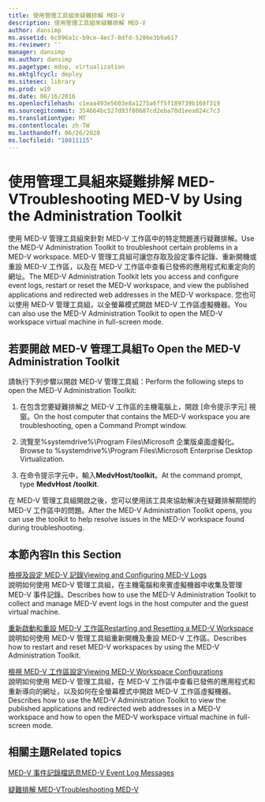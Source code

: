 ```yaml
---
title: 使用管理工具組來疑難排解 MED-V
description: 使用管理工具組來疑難排解 MED-V
author: dansimp
ms.assetid: 6c096a1c-b9ce-4ec7-8dfd-5286e3b9a617
ms.reviewer: ''
manager: dansimp
ms.author: dansimp
ms.pagetype: mdop, virtualization
ms.mktglfcycl: deploy
ms.sitesec: library
ms.prod: w10
ms.date: 06/16/2016
ms.openlocfilehash: c1eaa493e5603e8a1275a6ff5f189739b168f319
ms.sourcegitcommit: 354664bc527d93f80687cd2eba70d1eea024c7c3
ms.translationtype: MT
ms.contentlocale: zh-TW
ms.lasthandoff: 06/26/2020
ms.locfileid: "10811115"
---
```

# <span data-ttu-id="9a8b1-103">使用管理工具組來疑難排解 MED-V</span><span class="sxs-lookup"><span data-stu-id="9a8b1-103">Troubleshooting MED-V by Using the Administration Toolkit</span></span>


<span data-ttu-id="9a8b1-104">使用 MED-V 管理工具組來針對 MED-V 工作區中的特定問題進行疑難排解。</span><span class="sxs-lookup"><span data-stu-id="9a8b1-104">Use the MED-V Administration Toolkit to troubleshoot certain problems in a MED-V workspace.</span></span> <span data-ttu-id="9a8b1-105">MED-V 管理工具組可讓您存取及設定事件記錄、重新開機或重設 MED-V 工作區，以及在 MED-V 工作區中查看已發佈的應用程式和重定向的網址。</span><span class="sxs-lookup"><span data-stu-id="9a8b1-105">The MED-V Administration Toolkit lets you access and configure event logs, restart or reset the MED-V workspace, and view the published applications and redirected web addresses in the MED-V workspace.</span></span> <span data-ttu-id="9a8b1-106">您也可以使用 MED-V 管理工具組，以全螢幕模式開啟 MED-V 工作區虛擬機器。</span><span class="sxs-lookup"><span data-stu-id="9a8b1-106">You can also use the MED-V Administration Toolkit to open the MED-V workspace virtual machine in full-screen mode.</span></span>

## <span data-ttu-id="9a8b1-107">若要開啟 MED-V 管理工具組</span><span class="sxs-lookup"><span data-stu-id="9a8b1-107">To Open the MED-V Administration Toolkit</span></span>


<span data-ttu-id="9a8b1-108">請執行下列步驟以開啟 MED-V 管理工具組：</span><span class="sxs-lookup"><span data-stu-id="9a8b1-108">Perform the following steps to open the MED-V Administration Toolkit:</span></span>

1.  <span data-ttu-id="9a8b1-109">在包含您要疑難排解之 MED-V 工作區的主機電腦上，開啟 [命令提示字元] 視窗。</span><span class="sxs-lookup"><span data-stu-id="9a8b1-109">On the host computer that contains the MED-V workspace you are troubleshooting, open a Command Prompt window.</span></span>

2.  <span data-ttu-id="9a8b1-110">流覽至%systemdrive%\\Program Files\\Microsoft 企業版桌面虛擬化。</span><span class="sxs-lookup"><span data-stu-id="9a8b1-110">Browse to %systemdrive%\\Program Files\\Microsoft Enterprise Desktop Virtualization.</span></span>

3.  <span data-ttu-id="9a8b1-111">在命令提示字元中，輸入**MedvHost/toolkit**。</span><span class="sxs-lookup"><span data-stu-id="9a8b1-111">At the command prompt, type **MedvHost /toolkit**.</span></span>

<span data-ttu-id="9a8b1-112">在 MED-V 管理工具組開啟之後，您可以使用該工具來協助解決在疑難排解期間的 MED-V 工作區中的問題。</span><span class="sxs-lookup"><span data-stu-id="9a8b1-112">After the MED-V Administration Toolkit opens, you can use the toolkit to help resolve issues in the MED-V workspace found during troubleshooting.</span></span>

## <span data-ttu-id="9a8b1-113">本節內容</span><span class="sxs-lookup"><span data-stu-id="9a8b1-113">In this Section</span></span>


<a href="" id="viewing-and-configuring-med-v-logs"></a>[<span data-ttu-id="9a8b1-114">檢視及設定 MED-V 記錄</span><span class="sxs-lookup"><span data-stu-id="9a8b1-114">Viewing and Configuring MED-V Logs</span></span>](viewing-and-configuring-med-v-logs.md)  
<span data-ttu-id="9a8b1-115">說明如何使用 MED-V 管理工具組，在主機電腦和來賓虛擬機器中收集及管理 MED-V 事件記錄。</span><span class="sxs-lookup"><span data-stu-id="9a8b1-115">Describes how to use the MED-V Administration Toolkit to collect and manage MED-V event logs in the host computer and the guest virtual machine.</span></span>

<a href="" id="restarting-and-resetting-a-med-v-workspace"></a>[<span data-ttu-id="9a8b1-116">重新啟動和重設 MED-V 工作區</span><span class="sxs-lookup"><span data-stu-id="9a8b1-116">Restarting and Resetting a MED-V Workspace</span></span>](restarting-and-resetting-a-med-v-workspace.md)  
<span data-ttu-id="9a8b1-117">說明如何使用 MED-V 管理工具組重新開機及重設 MED-V 工作區。</span><span class="sxs-lookup"><span data-stu-id="9a8b1-117">Describes how to restart and reset MED-V workspaces by using the MED-V Administration Toolkit.</span></span>

<a href="" id="viewing-med-v-workspace-configurations"></a>[<span data-ttu-id="9a8b1-118">檢視 MED-V 工作區設定</span><span class="sxs-lookup"><span data-stu-id="9a8b1-118">Viewing MED-V Workspace Configurations</span></span>](viewing-med-v-workspace-configurations.md)  
<span data-ttu-id="9a8b1-119">說明如何使用 MED-V 管理工具組，在 MED-V 工作區中查看已發佈的應用程式和重新導向的網址，以及如何在全螢幕模式中開啟 MED-V 工作區虛擬機器。</span><span class="sxs-lookup"><span data-stu-id="9a8b1-119">Describes how to use the MED-V Administration Toolkit to view the published applications and redirected web addresses in a MED-V workspace and how to open the MED-V workspace virtual machine in full-screen mode.</span></span>

## <span data-ttu-id="9a8b1-120">相關主題</span><span class="sxs-lookup"><span data-stu-id="9a8b1-120">Related topics</span></span>


[<span data-ttu-id="9a8b1-121">MED-V 事件記錄檔訊息</span><span class="sxs-lookup"><span data-stu-id="9a8b1-121">MED-V Event Log Messages</span></span>](med-v-event-log-messages.md)

[<span data-ttu-id="9a8b1-122">疑難排解 MED-V</span><span class="sxs-lookup"><span data-stu-id="9a8b1-122">Troubleshooting MED-V</span></span>](troubleshooting-med-vmedv2.md)

 

 





